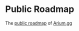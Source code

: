 # Public Roadmap
The [public roadmap](https://github.com/orgs/arium-gg/projects/9) of [Arium.gg](https://arium.gg)
